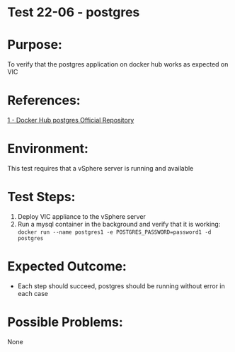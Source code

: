 Test 22-06 - postgres
=======

# Purpose:
To verify that the postgres application on docker hub works as expected on VIC

# References:
[1 - Docker Hub postgres Official Repository](https://hub.docker.com/_/postgres/)

# Environment:
This test requires that a vSphere server is running and available

# Test Steps:
1. Deploy VIC appliance to the vSphere server
2. Run a mysql container in the background and verify that it is working:  
`docker run --name postgres1 -e POSTGRES_PASSWORD=password1 -d postgres`

# Expected Outcome:
* Each step should succeed, postgres should be running without error in each case

# Possible Problems:
None

